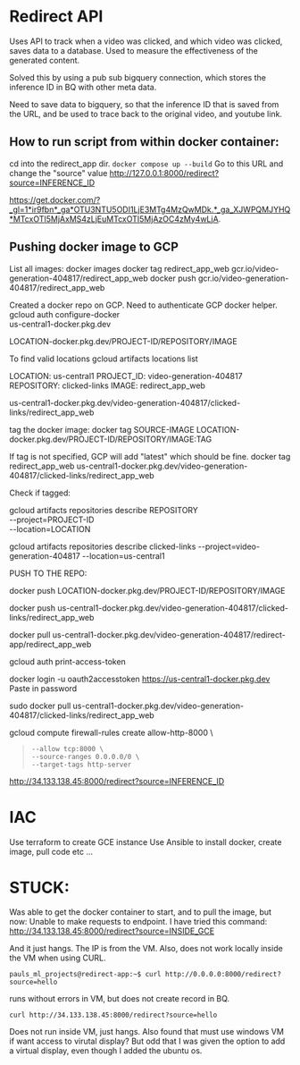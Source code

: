# Redirect API

Uses API to track when a video was clicked, and which video was clicked,
saves data to a database. Used to measure the effectiveness of the generated 
content.

Solved this by using a pub sub bigquery connection, which stores the inference
ID in BQ with other meta data.

Need to save data to bigquery, so that the inference ID that is saved
from the URL, and be used to trace back to the original video, and 
youtube link.

## How to run script from within docker container: 
cd into the redirect_app dir. 
```docker compose up --build```
Go to this URL and change the "source" value
http://127.0.0.1:8000/redirect?source=INFERENCE_ID

https://get.docker.com/?_gl=1*ir9fbn*_ga*OTU3NTU5ODI1LjE3MTg4MzQwMDk.*_ga_XJWPQMJYHQ*MTcxOTI5MjAxMS4zLjEuMTcxOTI5MjAzOC4zMy4wLjA.

## Pushing docker image to GCP
List all images:
docker images
docker tag redirect_app_web gcr.io/video-generation-404817/redirect_app_web 
docker push gcr.io/video-generation-404817/redirect_app_web

Created a docker repo on GCP.
Need to authenticate GCP docker helper. 
gcloud auth configure-docker \
    us-central1-docker.pkg.dev

LOCATION-docker.pkg.dev/PROJECT-ID/REPOSITORY/IMAGE

To find valid locations
gcloud artifacts locations list

LOCATION: us-central1
PROJECT_ID: video-generation-404817
REPOSITORY: clicked-links
IMAGE: redirect_app_web

us-central1-docker.pkg.dev/video-generation-404817/clicked-links/redirect_app_web

tag the docker image:
docker tag SOURCE-IMAGE LOCATION-docker.pkg.dev/PROJECT-ID/REPOSITORY/IMAGE:TAG

If tag is not specified, GCP will add "latest" which should be fine. 
docker tag redirect_app_web us-central1-docker.pkg.dev/video-generation-404817/clicked-links/redirect_app_web

Check if tagged: 

gcloud artifacts repositories describe REPOSITORY \
    --project=PROJECT-ID \
    --location=LOCATION

gcloud artifacts repositories describe clicked-links --project=video-generation-404817 --location=us-central1

PUSH TO THE REPO:

docker push LOCATION-docker.pkg.dev/PROJECT-ID/REPOSITORY/IMAGE

docker push us-central1-docker.pkg.dev/video-generation-404817/clicked-links/redirect_app_web

docker pull us-central1-docker.pkg.dev/video-generation-404817/redirect-app/redirect_app_web


gcloud auth print-access-token

docker login -u oauth2accesstoken https://us-central1-docker.pkg.dev
Paste in password

sudo docker pull us-central1-docker.pkg.dev/video-generation-404817/clicked-links/redirect_app_web

gcloud compute firewall-rules create allow-http-8000 \
>     --allow tcp:8000 \
>     --source-ranges 0.0.0.0/0 \
>     --target-tags http-server


http://34.133.138.45:8000/redirect?source=INFERENCE_ID



# IAC
Use terraform to create GCE instance
Use Ansible to install docker, create image, pull code etc ... 

# STUCK:
Was able to get the docker container to start, and to pull the image, but now: 
Unable to make requests to endpoint. 
I have tried this command: 
http://34.133.138.45:8000/redirect?source=INSIDE_GCE

And it just hangs. The IP is from the VM. Also, does not work locally inside the VM when using CURL. 

```
pauls_ml_projects@redirect-app:~$ curl http://0.0.0.0:8000/redirect?source=hello
``` 

runs without errors in VM, but does not create record in BQ. 

```
curl http://34.133.138.45:8000/redirect?source=hello
```

Does not run inside VM, just hangs.
Also found that must use windows VM if want access to virutal display?
But odd that I was given the option to add a virtual display, even though I added the ubuntu os. 

